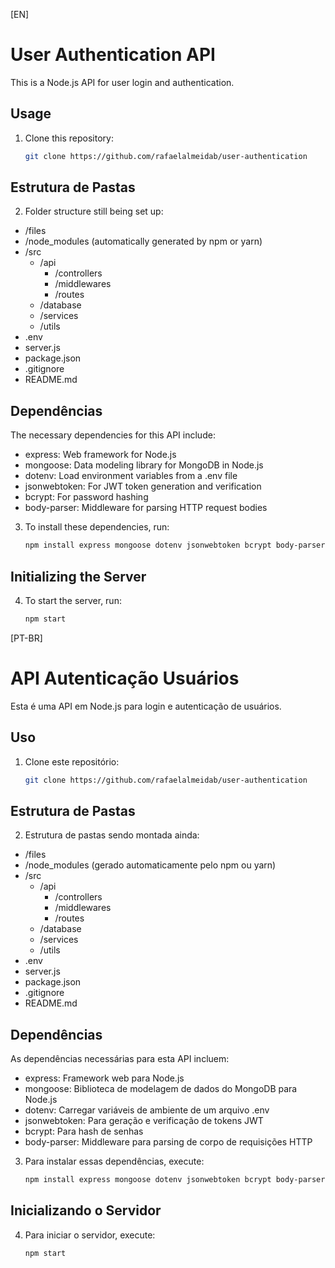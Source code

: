 [EN] 
# User Authentication API

This is a Node.js API for user login and authentication.

## Usage

1. Clone this repository:

   ```bash
   git clone https://github.com/rafaelalmeidab/user-authentication


## Estrutura de Pastas

2. Folder structure still being set up:
- /files
- /node_modules (automatically generated by npm or yarn)
- /src
   - /api
     - /controllers
     - /middlewares
     - /routes
  - /database
  - /services
  - /utils
- .env
- server.js
- package.json
- .gitignore
- README.md

## Dependências

The necessary dependencies for this API include:

- express: Web framework for Node.js
- mongoose: Data modeling library for MongoDB in Node.js
- dotenv: Load environment variables from a .env file
- jsonwebtoken: For JWT token generation and verification
- bcrypt: For password hashing
- body-parser: Middleware for parsing HTTP request bodies

3. To install these dependencies, run:

   ```bash
   npm install express mongoose dotenv jsonwebtoken bcrypt body-parser


## Initializing the Server

4. To start the server, run:

   ```bash
   npm start


[PT-BR] 
# API Autenticação Usuários

Esta é uma API em Node.js para login e autenticação de usuários.

## Uso

1. Clone este repositório:

   ```bash
   git clone https://github.com/rafaelalmeidab/user-authentication


## Estrutura de Pastas

2. Estrutura de pastas sendo montada ainda:
- /files
- /node_modules (gerado automaticamente pelo npm ou yarn)
- /src
   - /api
     - /controllers
     - /middlewares
     - /routes
  - /database
  - /services
  - /utils
- .env
- server.js
- package.json
- .gitignore
- README.md


## Dependências

As dependências necessárias para esta API incluem:

- express: Framework web para Node.js
- mongoose: Biblioteca de modelagem de dados do MongoDB para Node.js
- dotenv: Carregar variáveis de ambiente de um arquivo .env
- jsonwebtoken: Para geração e verificação de tokens JWT
- bcrypt: Para hash de senhas
- body-parser: Middleware para parsing de corpo de requisições HTTP

3. Para instalar essas dependências, execute:

   ```bash
   npm install express mongoose dotenv jsonwebtoken bcrypt body-parser


## Inicializando o Servidor

4. Para iniciar o servidor, execute:

   ```bash
   npm start
